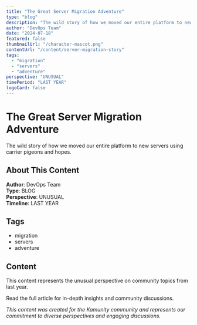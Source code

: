 ```yaml
---
title: "The Great Server Migration Adventure"
type: "blog"
description: "The wild story of how we moved our entire platform to new servers using carrier pigeons and hopes."
author: "DevOps Team"
date: "2024-07-18"
featured: false
thumbnailUrl: "/character-mascot.png"
contentUrl: "/content/server-migration-story"
tags:
  - "migration"
  - "servers"
  - "adventure"
perspective: "UNUSUAL"
timePeriod: "LAST YEAR"
logoCard: false
---
```

# The Great Server Migration Adventure

The wild story of how we moved our entire platform to new servers using carrier pigeons and hopes.

## About This Content

**Author**: DevOps Team  
**Type**: BLOG  
**Perspective**: UNUSUAL  
**Timeline**: LAST YEAR  



## Tags

- migration
- servers
- adventure

## Content

This content represents the unusual perspective on community topics from last year. 



Read the full article for in-depth insights and community discussions.


*This content was created for the Kamunity community and represents our commitment to diverse perspectives and engaging discussions.*
